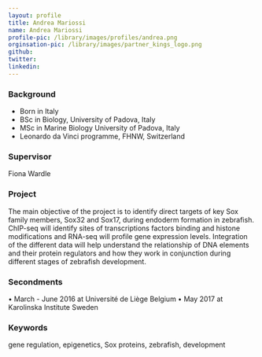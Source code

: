```yaml
---
layout: profile
title: Andrea Mariossi
name: Andrea Mariossi
profile-pic: /library/images/profiles/andrea.png
orginsation-pic: /library/images/partner_kings_logo.png
github:
twitter:
linkedin:
---
```

### Background
-   Born in Italy
-   BSc in Biology, University of Padova, Italy
-   MSc in Marine Biology University of Padova, Italy
-   Leonardo da Vinci programme, FHNW, Switzerland

### Supervisor
Fiona Wardle

### Project
The main objective of the project is to identify direct targets of key Sox family members, Sox32 and Sox17, during endoderm formation in zebrafish. ChIP-seq will identify sites of transcriptions factors binding and histone modifications and RNA-seq will profile gene expression levels. Integration of the different data will help understand the relationship of DNA elements and their protein regulators and how they work in conjunction during different stages of zebrafish development.

### Secondments
•	March - June 2016 at Université de Liège Belgium
•	May 2017 at Karolinska Institute Sweden

### Keywords
gene regulation, epigenetics, Sox proteins, zebrafish, development

